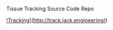 Tissue Tracking Source Code Repo

[!Tracking](https://img.shields.io/website-up-down-green-red/http/shields.io.svg?style=for-the-badge)](http://track.jack.engineering/)
